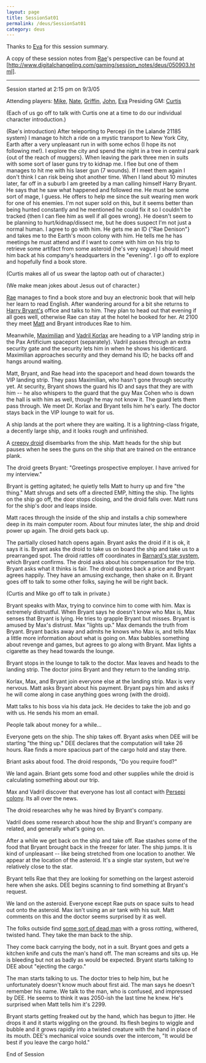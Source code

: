 ```yaml
---
layout: page
title: SessionSat01
permalink: /deus/SessionSat01
category: deus
---
```

Thanks to [Eva](Playereva) for this session summary.

A copy of these session notes from [Rae](CharPublicEva)'s perspective can be found at [http://www.digitalchangeling.com/gaming/session_notes/deus/050903.html].

-----
Session started at 2:15 pm on 9/3/05

Attending players: [Mike](Playermike), [Nate](Playernate), [Griffin](Playergriffin), [John](Playerjohn), [Eva](Playereva)
Presiding GM: [Curtis](Playercurtis)

(Each of us go off to talk with Curtis one at a time to do our individual character introduction.)

(Rae's introduction) After teleporting to Percepi {in the Lalande 21185 system} I manage to hitch a ride on a mystic transport to New York City, Earth after a very unpleasant run in with some echos (I hope its not following me!). I explore the city and spend the night in a tree in central park {out of the reach of muggers}. When leaving the park three men in suits with some sort of laser guns try to kidnap me. I flee but one of them manages to hit me with his laser gun (7 wounds). If I meet them again I don't think I can risk being shot another time. When I land about 10 minutes later, far off in a suburb I am greeted by a man calling himself Harry Bryant. He says that he saw what happened and followed me. He must be some sort of mage, I guess. He offers to help me since the suit wearing men work for one of his enemies. I'm not super sold on this, but it seems better than being hunted constantly and he mentioned he could fix it so I couldn't be tracked {then I can flee him as well if all goes wrong}. He doesn't seem to be planning to hurt/kidnap/dissect me, but he does suspect I'm not just a normal human. I agree to go with him. He gets me an ID {&quot;Rae Denison&quot;} and takes me to the Earth's moon colony with him. He tells me he has meetings he must attend and if I want to come with him on his trip to retrieve some artifact from some asteroid {he's very vague} I should meet him back at his company's headquarters in the &quot;evening&quot;. I go off to explore and hopefully find a book store.

(Curtis makes all of us swear the laptop oath out of character.)

(We make mean jokes about Jesus out of character.)

[Rae](CharPublicEva) manages to find a book store and buy an electronic book that will help her learn to read English. After wandering around for a bit she returns to [Harry Bryant's](NPCBryant) office and talks to him. They plan to head out that evening if all goes well, otherwise Rae can stay at the hotel he booked for her. At 2100 they meet [Matt](CharPublicJohn) and Bryant introduces Rae to him.

Meanwhile, [Maximilian](CharPublicNate) and [Vadril Korlax](CharPublicMike) are heading to a VIP landing strip in the Pax Artificium spaceport (separately). Vadril passes through an extra security gate and the security lets him in when he shows his identicard. Maximilian approaches security and they demand his ID; he backs off and hangs around waiting.

Matt, Bryant, and Rae head into the spaceport and head down towards the VIP landing strip. They pass Maximilian, who hasn't gone through security yet. At security, Bryant shows the guard his ID and says that they are with him -- he also whispers to the guard that the guy Max Cohen who is down the hall is with him as well, though he may not know it. The guard lets them pass through.
We meet Dr. Korlax and Bryant tells him he's early. The doctor stays back in the VIP lounge to wait for us.

A ship lands at the port where they are waiting. It is a lightning-class frigate, a decently large ship, and it looks rough and unfinished.

A [creepy droid](CharPublicGriffin) disembarks from the ship. Matt heads for the ship but pauses when he sees the guns on the ship that are trained on the entrance plank.

The droid greets Bryant: &quot;Greetings prospective employer. I have arrived for my interview.&quot;

Bryant is getting agitated; he quietly tells Matt to hurry up and fire &quot;the thing.&quot; Matt shrugs and sets off a directed EMP, hitting the ship. The lights on the ship go off, the door stops closing, and the droid falls over. Matt runs for the ship's door and leaps inside.

Matt races through the inside of the ship and installs a chip somewhere deep in its main computer room. About four minutes later, the ship and droid power up again. The droid gets back up.

The partially closed hatch opens again. Bryant asks the droid if it is ok, it says it is. Bryant asks the droid to take us on board the ship and take us to a prearranged spot. The droid rattles off coordinates in [Barnard's star system](Worlds), which Bryant confirms. The droid asks about his compensation for the trip. Bryant asks what it thinks is fair. The droid quotes back a price and Bryant agrees happily. They have an amusing exchange, then shake on it. Bryant goes off to talk to some other folks, saying he will be right back.

(Curtis and Mike go off to talk in private.)

Bryant speaks with Max, trying to convince him to come with him. Max is extremely distrustful. When Bryant says he doesn't know who Max is, Max senses that Bryant is lying. He tries to grapple Bryant but misses. Bryant is amused by Max's distrust. Max &quot;lights up.&quot; Max demands the truth from Bryant. Bryant backs away and admits he knows who Max is, and tells Max a little more information about what is going on. Max babbles something about revenge and games, but agrees to go along with Bryant. Max lights a cigarette as they head towards the lounge.

Bryant stops in the lounge to talk to the doctor. Max leaves and heads to the landing strip. The doctor joins Bryant and they return to the landing strip.

Korlax, Max, and Bryant join everyone else at the landing strip. Max is very nervous. Matt asks Bryant about his payment. Bryant pays him and asks if he will come along in case anything goes wrong (with the droid).

Matt talks to his boss via his data jack. He decides to take the job and go with us. He sends his mom an email.

People talk about money for a while...

Everyone gets on the ship. The ship takes off. Bryant asks when DEE will be starting &quot;the thing up.&quot; DEE declares that the computation will take 26 hours. Rae finds a more spacious part of the cargo hold and stay there.

Briant asks about food. The droid responds, &quot;Do you require food?&quot;

We land again. Briant gets some food and other supplies while the droid is calculating something about our trip.

Max and Vadril discover that everyone has lost all contact with [Persepi colony](Worlds). Its all over the news.

The droid researches why he was hired by Bryant's company.

Vadril does some research about how the ship and Bryant's company are related, and generally what's going on.

After a while we get back on the ship and take off. Rae stashes some of the food that Bryant brought back in the freezer for later. The ship jumps. It is kind of unpleasant -- like being stretched from one location to another. We appear at the location of the asteroid. It's a single star system, but we're relatively close to the star.

Bryant tells Rae that they are looking for something on the largest asteroid here when she asks. DEE begins scanning to find something at Bryant's request.

We land on the asteroid. Everyone except Rae puts on space suits to head out onto the asteroid. Max isn't using an air tank with his suit. Matt comments on this and the doctor seems surprised by it as well.

The folks outside find [some sort of dead man](NPCJosef) with a gross rotting, withered, twisted hand. They take the man back to the ship.

They come back carrying the body, not in a suit. Bryant goes and gets a kitchen knife and cuts the man's hand off. The man screams and sits up. He is bleeding but not as badly as would be expected. Bryant starts talking to DEE about &quot;ejecting the cargo.&quot;

The man starts talking to us. The doctor tries to help him, but he unfortunately doesn't know much about first aid. The man says he doesn't remember his name. We talk to the man, who is confused, and impressed by DEE. He seems to think it was 2050-ish the last time he knew. He's surprised when Matt tells him it's 2299.

Bryant starts getting freaked out by the hand, which has begun to jitter. He drops it and it starts wiggling on the ground. Its flesh begins to wiggle and bubble and it grows rapidly into a twisted creature with the hand in place of its mouth. DEE's mechanical voice sounds over the intercom, &quot;It would be best if you leave the cargo hold.&quot;

End of Session
